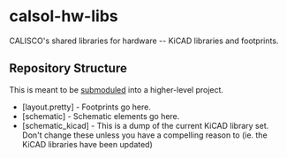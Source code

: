 # calsol-hw-libs
CALISCO's shared libraries for hardware -- KiCAD libraries and footprints.

## Repository Structure
This is meant to be [submoduled](https://git-scm.com/book/en/v2/Git-Tools-Submodules) into a higher-level project.

- [layout.pretty] - Footprints go here.
- [schematic] - Schematic elements go here.
- [schematic_kicad] - This is a dump of the current KiCAD library set. Don't change these unless you have a compelling reason to (ie. the KiCAD libraries have been updated)